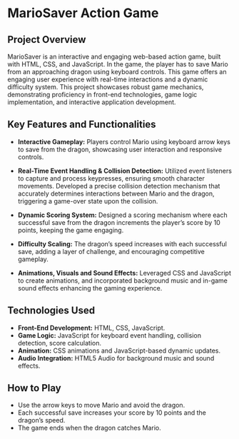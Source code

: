 # MarioSaver Action Game

## Project Overview
MarioSaver is an interactive and engaging web-based action game, built with HTML, CSS, and JavaScript. In the game, the player has to save Mario from an approaching dragon using keyboard controls. This game offers an engaging user experience with real-time interactions and a dynamic difficulty system.
This project showcases robust game mechanics, demonstrating proficiency in front-end technologies, game logic implementation, and interactive application development.

## Key Features and Functionalities
- **Interactive Gameplay:** Players control Mario using keyboard arrow keys to save from the dragon, showcasing user interaction and responsive controls.

- **Real-Time Event Handling & Collision Detection:** Utilized event listeners to capture and process keypresses, ensuring smooth character movements. Developed a precise collision detection mechanism that accurately determines interactions between Mario and the dragon, triggering a game-over state upon the collision.

- **Dynamic Scoring System:** Designed a scoring mechanism where each successful save from the dragon increments the player’s score by 10 points, keeping the game engaging.

- **Difficulty Scaling:** The dragon’s speed increases with each successful save, adding a layer of challenge, and encouraging competitive gameplay.

- **Animations, Visuals and Sound Effects:** Leveraged CSS and JavaScript to create animations, and incorporated background music and in-game sound effects enhancing the gaming experience.

## Technologies Used
- **Front-End Development:** HTML, CSS, JavaScript.
- **Game Logic:** JavaScript for keyboard event handling, collision detection, score calculation.
- **Animation:** CSS animations and JavaScript-based dynamic updates.
- **Audio Integration:** HTML5 Audio for background music and sound effects.

## How to Play
- Use the arrow keys to move Mario and avoid the dragon.<br>
- Each successful save increases your score by 10 points and the dragon’s speed.<br>
- The game ends when the dragon catches Mario.<br>
